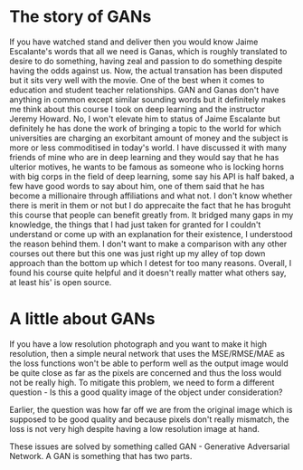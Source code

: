 # The story of GANs 

If you have watched stand and deliver then you would know Jaime Escalante's words that all we need is Ganas, which is roughly translated to desire to do something, having zeal and passion to do something despite having the odds against us. 
Now, the actual transation has been disputed but it sits very well with the movie. One of the best when it comes to education and student teacher relationships.
GAN and Ganas don't have anything in common except similar sounding words but it definitely makes me think about this course I took on deep learning and the instructor Jeremy Howard. No, I won't elevate him to status of Jaime Escalante but definitely he has done the work of bringing a topic to the world for which universities are charging an exorbitant amount of money and the subject is more or less commoditised in today's world.
I have discussed it with many friends of mine who are in deep learning and they would say that he has ulterior motives, he wants to be famous as someone who is locking horns with big corps in the field of deep learning, some say his API is half baked, a few have good words to say about him, one of them said that he has become a millionaire through affiliations and what not.
I don't know whether there is merit in them or not but I do apprecaite the fact that he has broguht this course that people can benefit greatly from. It bridged many gaps in my knowledge, the things that I had just taken for granted for I couldn't understand or come up with an explanation for their existence, I understood the reason behind them. I don't want to make a comparison with any other courses out there but this one was just right up my alley of top down approach than the bottom up which I detest for too many reasons.
Overall, I found his course quite helpful and it doesn't really matter what others say, at least his' is open source. 

# A little about GANs
If you have a low resolution photograph and you want to make it high resolution, then a simple neural network that uses the MSE/RMSE/MAE as the loss functions won't be able to perform well as the output image would be quite close as far as the pixels are concerned and thus the loss would not be really high. To mitigate this problem, we need to form a different question - Is this a good quality image of the object under consideration?

Earlier, the question was how far off we are from the original image which is supposed to be good quality and because pixels don't really mismatch, the loss is not very high despite having a low resolution image at hand.

These issues are solved by something called GAN - Generative Adversarial Network. A GAN is something that has two parts.
